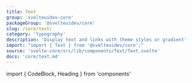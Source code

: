 ```yaml
---
title: Text
group: 'svelteuidev-core'
packageGroup: '@svelteuidev/core'
slug: /core/text/
category: 'typography'
description: 'Display text and links with theme styles or gradient'
import: "import { Text } from '@svelteuidev/core';"
source: 'svelte-core/src/lib/components/Text/Text.svelte'
docs: 'core/text.md'
---
```


import { CodeBlock, Heading } from 'components'

<Heading />
